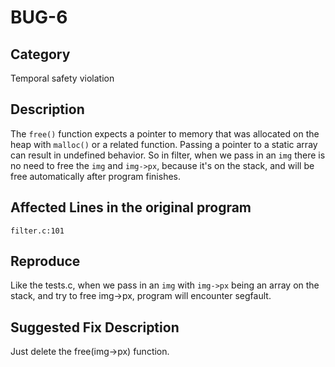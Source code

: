# BUG-6

## Category
Temporal safety violation

## Description
The `free()` function expects a pointer to memory that was allocated on the heap with `malloc()` or a related function. Passing a pointer to a static array can result in undefined behavior.
So in filter, when we pass in an `img` there is no need to free the `img` and `img->px`, because it's on the stack, and will be free automatically after program finishes.

## Affected Lines in the original program
`filter.c:101`

## Reproduce
Like the tests.c, when we pass in an `img` with `img->px` being an array on the stack, and try to free img->px, program will encounter segfault.

## Suggested Fix Description
Just delete the free(img->px) function.